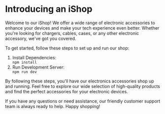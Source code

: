 <h1>Introducing an iShop</h1>

<p>Welcome to our iShop! We offer a wide range of electronic accessories to enhance your devices and make your tech experience even better. Whether you're looking for chargers, cables, cases, or any other electronic accessory, we've got you covered.</p>

<p>To get started, follow these steps to set up and run our shop:</p>

<ol>
  <li>Install Dependencies:</li>
  <code>npm install</code>
  
  <li>Run Development Server:</li>
  <code>npm run dev</code>
</ol>

<p>By following these steps, you'll have our electronics accessories shop up and running. Feel free to explore our wide selection of high-quality products and find the perfect accessories for your electronic devices.</p>

<p>If you have any questions or need assistance, our friendly customer support team is always ready to help. Happy shopping!</p>
